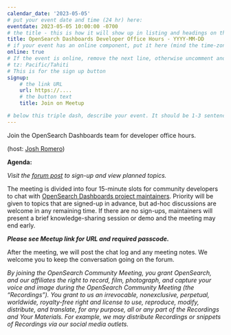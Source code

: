 ```yaml
---
calendar_date: '2023-05-05'
# put your event date and time (24 hr) here:
eventdate: 2023-05-05 10:00:00 -0700
# the title - this is how it will show up in listing and headings on the site:
title: OpenSearch Dashboards Developer Office Hours - YYYY-MM-DD
# if your event has an online component, put it here (mind the time-zone and daylight saving time!):
online: true
# If the event is online, remove the next line, otherwise uncomment and adjust it:
# tz: Pacific/Tahiti
# This is for the sign up button
signup:
    # the link URL
    url: https://....
    # the button text
    title: Join on Meetup

# below this triple dash, describe your event. It should be 1-3 sentences
---
```


Join the OpenSearch Dashboards team for developer office hours.

(host: [Josh Romero](https://github.com/joshuarrrr))

**Agenda:**

*Visit the [forum post](https://) to sign-up and view planned topics.*

The meeting is divided into four 15-minute slots for community developers to chat with [OpenSearch Dashboards project maintainers](https://github.com/opensearch-project/OpenSearch-Dashboards/blob/main/MAINTAINERS.md). Priority will be given to topics that are signed-up in advance, but ad-hoc discussions are welcome in any remaining time. If there are no sign-ups, maintainers will present a brief knowledge-sharing session or demo and the meeting may end early.

***Please see Meetup link for URL and required passcode.***

After the meeting, we will post the chat log and any meeting notes. We welcome you to keep the conversation going on the forum.

*By joining the OpenSearch Community Meeting, you grant OpenSearch, and our affiliates the right to record, film, photograph, and capture your voice and image during the OpenSearch Community Meeting (the “Recordings”). You grant to us an irrevocable, nonexclusive, perpetual, worldwide, royalty-free right and license to use, reproduce, modify, distribute, and translate, for any purpose, all or any part of the Recordings and Your Materials. For example, we may distribute Recordings or snippets of Recordings via our social media outlets.*
